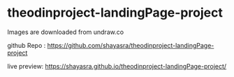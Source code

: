 # theodinproject-landingPage-project

Images are downloaded from undraw.co

github Repo : https://github.com/shayasra/theodinproject-landingPage-project

live preview: https://shayasra.github.io/theodinproject-landingPage-project/